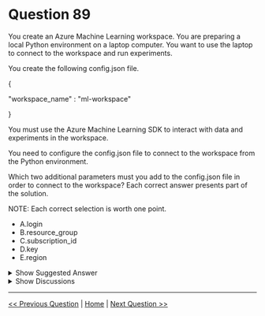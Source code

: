 # Question 89

You create an Azure Machine Learning workspace. You are preparing a local Python environment on a laptop computer. You want to use the laptop to connect to the workspace and run experiments.

You create the following config.json file.

{

"workspace_name" : "ml-workspace"

}

You must use the Azure Machine Learning SDK to interact with data and experiments in the workspace.

You need to configure the config.json file to connect to the workspace from the Python environment.

Which two additional parameters must you add to the config.json file in order to connect to the workspace? Each correct answer presents part of the solution.

NOTE: Each correct selection is worth one point.

- A.login
- B.resource_group
- C.subscription_id
- D.key
- E.region

<details>
  <summary>Show Suggested Answer</summary>

<strong>BC</strong><br>

</details>

<details>
  <summary>Show Discussions</summary>

<blockquote><p><strong>udiramana</strong> <code>(Mon 16 Sep 2024 05:56)</code> - <em>Upvotes: 4</em></p><p>given answer is correct</p></blockquote>
<blockquote><p><strong>fvil</strong> <code>(Tue 07 Nov 2023 15:37)</code> - <em>Upvotes: 2</em></p><p>Appeared on exam 07/11/2022</p></blockquote>
<blockquote><p><strong>kkkk_jjjj</strong> <code>(Sat 18 Mar 2023 09:40)</code> - <em>Upvotes: 1</em></p><p>on exam 18/03/2022</p></blockquote>
<blockquote><p><strong>synapse</strong> <code>(Mon 13 Mar 2023 14:38)</code> - <em>Upvotes: 3</em></p><p>given answer is correct</p></blockquote>
<blockquote><p><strong>hargur</strong> <code>(Thu 20 Oct 2022 09:42)</code> - <em>Upvotes: 2</em></p><p>on 19Oct2021</p></blockquote>
<blockquote><p><strong>kisskeo</strong> <code>(Tue 04 Oct 2022 21:20)</code> - <em>Upvotes: 2</em></p><p>On Exam 01 Oct 2021</p></blockquote>
<blockquote><p><strong>mthombenindhl84</strong> <code>(Sun 11 Sep 2022 21:59)</code> - <em>Upvotes: 2</em></p><p>on exam 11/9/2021</p></blockquote>
<blockquote><p><strong>dushmantha</strong> <code>(Wed 31 Aug 2022 03:56)</code> - <em>Upvotes: 2</em></p><p>On exam 2021/08/31</p></blockquote>

</details>

---

[<< Previous Question](question_88.md) | [Home](../index.md) | [Next Question >>](question_90.md)
